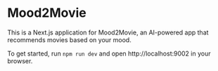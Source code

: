 # Mood2Movie

This is a Next.js application for Mood2Movie, an AI-powered app that recommends movies based on your mood.

To get started, run `npm run dev` and open http://localhost:9002 in your browser.
